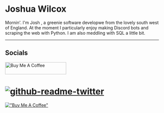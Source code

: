 # Joshua Wilcox

Mornin'. I'm Josh , a greenie software developwe from the lovely south west of England. At the moment I particularly enjoy making Discord bots and scraping the web with Python. I am also meddling with SQL a little bit.

---
## Socials
  
<a href="https://www.buymeacoffee.com/JMWCX" target="_blank"><img src="https://cdn.buymeacoffee.com/buttons/default-orange.png" alt="Buy Me A Coffee" height="40" width="200"></a>

[![github-readme-twitter](https://github-readme-twitter.gazf.vercel.app/api?id=JoshuaW28377697&layout=wide&show_retweet=off&show_reply=off)](https://github.com/gazf/github-readme-twitter)
=======
[!["Buy Me A Coffee"](https://www.buymeacoffee.com/assets/img/custom_images/orange_img.png)](https://www.buymeacoffee.com/JMWCX)
